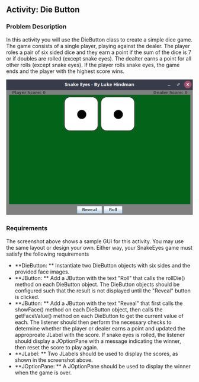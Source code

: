 ## Activity: Die Button
### Problem Description
In this activity you will use the DieButton class to create a simple dice game. The game consists of a single player, playing against the dealer. The player roles a pair of six sided dice and they earn a point if the sum of the dice is 7 or if doubles are rolled (except snake eyes). The dealter earns a point for all other rolls (except snake eyes).  If the player rolls snake eyes, the game ends and the player with the highest score wins.

<img src="SnakeEyesScreenshot.png" alt="Snake Eyes Screenshot">

### Requirements
The screenshot above shows a sample GUI for this activity.  You may use the same layout or design your own.  Either way, your SnakeEyes game must satisfy the following requirements

+ **DieButton: ** Instantiate two DieButton objects with six sides and the provided face images.
+ **JButton: ** Add a JButton with the text "Roll" that calls the rollDie() method on each DieButton object. The DieButton objects should be configured such that the result is not displayed until the "Reveal" button is clicked.
+ **JButton: ** Add a JButton with the text "Reveal" that first calls the showFace() method on each DieButton object, then calls the getFaceValue() method on each DieButton to get the current value of each.  The listener should then perform the necessary checks to determine whether the player or dealer earns a point and updated the approproate JLabel with the score. If snake eyes is rolled, the listener should display a JOptionPane with a message indicating the winner, then reset the score to play again.
+ **JLabel: ** Two JLabels should be used to display the scores, as shown in the screenshot above.
+ **JOptionPane: ** A JOptionPane should be used to display the winner when the game is over.


